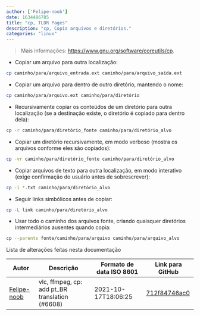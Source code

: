 ```yaml
---
author: ['Felipe-noob']
date: 1634486785
title: "cp, TLDR Pages"
description: "cp, Copia arquivos e diretórios."
categories: "linux"
---
```

> Mais informações: <https://www.gnu.org/software/coreutils/cp>.

- Copiar um arquivo para outra localização:

```bash
cp caminho/para/arquivo_entrada.ext caminho/para/arquivo_saída.ext
```

- Copiar um arquivo para dentro de outro diretório, mantendo o nome:

```bash
cp caminho/para/arquivo.ext caminho/para/diretório
```

- Recursivamente copiar os conteúdos de um diretório para outra localização (se a destinação existe, o diretório é copiado para dentro dela):

```bash
cp -r caminho/para/diretório_fonte caminho/para/diretório_alvo
```

- Copiar um diretório recursivamente, em modo verboso (mostra os arquivos conforme eles são copiados):

```bash
cp -vr caminho/para/diretório_fonte caminho/para/diretório_alvo
```

- Copiar arquivos de texto para outra localização, em modo interativo (exige confirmação do usuário antes de sobrescrever):

```bash
cp -i *.txt caminho/para/diretório_alvo
```

- Seguir links simbólicos antes de copiar:

```bash
cp -L link caminho/para/diretório_alvo
```

- Usar todo o caminho dos arquivos fonte, criando quaisquer diretórios intermediários ausentes quando copia:

```bash
cp --parents fonte/caminho/para/arquivo caminho/para/arquivo_alvo
```
Lista de alterações feitas nesta documentação


Autor | Descrição | Formato de data ISO 8601 | Link para GitHub
------|-----|-----|-----
[Felipe-noob](mailto:80780954+Felipe-noob@users.noreply.github.com) | vlc, ffmpeg, cp: add pt_BR translation (#6608) | 2021-10-17T18:06:25 | [712f84746ac0](https://github.com/tldr-pages/tldr/commit/712f84746ac0ada957e050bc601404d16696b632)

